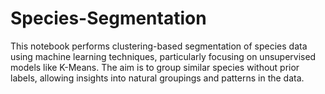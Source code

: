 # Species-Segmentation
This notebook performs clustering-based segmentation of species data using machine learning techniques, particularly focusing on unsupervised models like K-Means. The aim is to group similar species without prior labels, allowing insights into natural groupings and patterns in the data.
